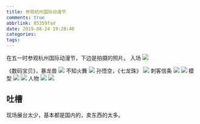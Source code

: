 ```yaml
---
title: 参观杭州国际动漫节
comments: true
abbrlink: 85359fad
date: 2019-08-24 19:28:40
categories:
tags:
---
```

在五一时参观杭州国际动漫节，下边是拍摄的照片。
入场
![](https://hexo.cache.itansuo.info/2019/入场.jpg)
<!-- more -->
《数码宝贝》，暴龙兽
![](https://hexo.cache.itansuo.info/2019/暴龙兽.jpg)
不知火舞
![](https://hexo.cache.itansuo.info/2019/不知火舞.jpg)
孙悟空，《七龙珠》
![](https://hexo.cache.itansuo.info/2019/IMG_20190502_152816.jpg)
刺客信条
![](https://hexo.cache.itansuo.info/2019/IMG_20190502_153314.jpg)
![](https://hexo.cache.itansuo.info/2019/刺客信条.jpg)
模型
![](https://hexo.cache.itansuo.info/2019/IMG_20190504_113016.jpg)
![](https://hexo.cache.itansuo.info/2019/IMG_20190504_113302.jpg)
人物
![](https://hexo.cache.itansuo.info/2019/IMG_20190504_114336.jpg)
![](https://hexo.cache.itansuo.info/2019/IMG_20190502_154122.jpg)

## 吐槽
现场展台太少，基本都是国内的，卖东西的太多。